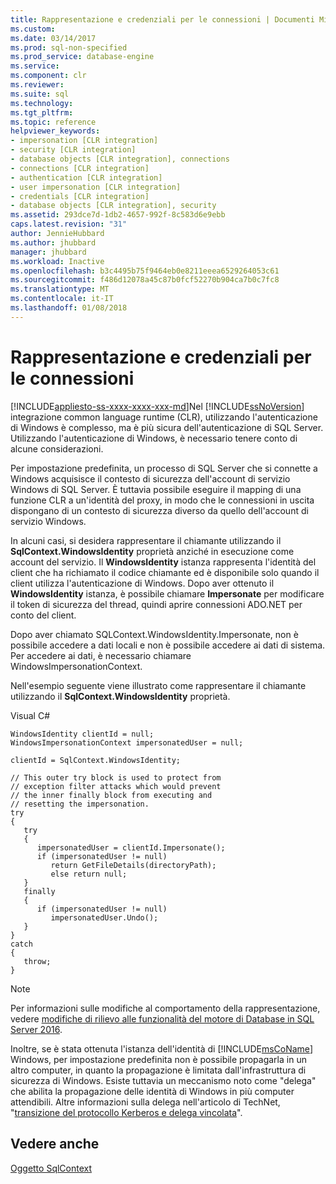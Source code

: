 ```yaml
---
title: Rappresentazione e credenziali per le connessioni | Documenti Microsoft
ms.custom: 
ms.date: 03/14/2017
ms.prod: sql-non-specified
ms.prod_service: database-engine
ms.service: 
ms.component: clr
ms.reviewer: 
ms.suite: sql
ms.technology: 
ms.tgt_pltfrm: 
ms.topic: reference
helpviewer_keywords:
- impersonation [CLR integration]
- security [CLR integration]
- database objects [CLR integration], connections
- connections [CLR integration]
- authentication [CLR integration]
- user impersonation [CLR integration]
- credentials [CLR integration]
- database objects [CLR integration], security
ms.assetid: 293dce7d-1db2-4657-992f-8c583d6e9ebb
caps.latest.revision: "31"
author: JennieHubbard
ms.author: jhubbard
manager: jhubbard
ms.workload: Inactive
ms.openlocfilehash: b3c4495b75f9464eb0e8211eeea6529264053c61
ms.sourcegitcommit: f486d12078a45c87b0fcf52270b904ca7b0c7fc8
ms.translationtype: MT
ms.contentlocale: it-IT
ms.lasthandoff: 01/08/2018
---
```

# <a name="impersonation-and-credentials-for-connections"></a>Rappresentazione e credenziali per le connessioni
[!INCLUDE[appliesto-ss-xxxx-xxxx-xxx-md](../../../includes/appliesto-ss-xxxx-xxxx-xxx-md.md)]Nel [!INCLUDE[ssNoVersion](../../../includes/ssnoversion-md.md)] integrazione common language runtime (CLR), utilizzando l'autenticazione di Windows è complesso, ma è più sicura dell'autenticazione di SQL Server. Utilizzando l'autenticazione di Windows, è necessario tenere conto di alcune considerazioni.  
  
 Per impostazione predefinita, un processo di SQL Server che si connette a Windows acquisisce il contesto di sicurezza dell'account di servizio Windows di SQL Server. È tuttavia possibile eseguire il mapping di una funzione CLR a un'identità del proxy, in modo che le connessioni in uscita dispongano di un contesto di sicurezza diverso da quello dell'account di servizio Windows.  
  
 In alcuni casi, si desidera rappresentare il chiamante utilizzando il **SqlContext.WindowsIdentity** proprietà anziché in esecuzione come account del servizio. Il **WindowsIdentity** istanza rappresenta l'identità del client che ha richiamato il codice chiamante ed è disponibile solo quando il client utilizza l'autenticazione di Windows. Dopo aver ottenuto il **WindowsIdentity** istanza, è possibile chiamare **Impersonate** per modificare il token di sicurezza del thread, quindi aprire connessioni ADO.NET per conto del client.  
  
 Dopo aver chiamato SQLContext.WindowsIdentity.Impersonate, non è possibile accedere a dati locali e non è possibile accedere ai dati di sistema. Per accedere ai dati, è necessario chiamare WindowsImpersonationContext.  
  
 Nell'esempio seguente viene illustrato come rappresentare il chiamante utilizzando il **SqlContext.WindowsIdentity** proprietà.  
  
 Visual C#  
  
```  
WindowsIdentity clientId = null;  
WindowsImpersonationContext impersonatedUser = null;  
  
clientId = SqlContext.WindowsIdentity;  
  
// This outer try block is used to protect from   
// exception filter attacks which would prevent  
// the inner finally block from executing and   
// resetting the impersonation.  
try  
{  
   try  
   {  
      impersonatedUser = clientId.Impersonate();  
      if (impersonatedUser != null)  
         return GetFileDetails(directoryPath);  
         else return null;  
   }  
   finally  
   {  
      if (impersonatedUser != null)  
         impersonatedUser.Undo();  
   }  
}  
catch  
{  
   throw;  
}  
```  
  
> [!NOTE]  
>  Per informazioni sulle modifiche al comportamento della rappresentazione, vedere [modifiche di rilievo alle funzionalità del motore di Database in SQL Server 2016](../../../database-engine/breaking-changes-to-database-engine-features-in-sql-server-2016.md).  
  
 Inoltre, se è stata ottenuta l'istanza dell'identità di [!INCLUDE[msCoName](../../../includes/msconame-md.md)] Windows, per impostazione predefinita non è possibile propagarla in un altro computer, in quanto la propagazione è limitata dall'infrastruttura di sicurezza di Windows. Esiste tuttavia un meccanismo noto come "delega" che abilita la propagazione delle identità di Windows in più computer attendibili. Altre informazioni sulla delega nell'articolo di TechNet, "[transizione del protocollo Kerberos e delega vincolata](http://go.microsoft.com/fwlink/?LinkId=50419)".  
  
## <a name="see-also"></a>Vedere anche  
 [Oggetto SqlContext](../../../relational-databases/clr-integration-data-access-in-process-ado-net/sqlcontext-object.md)  
  
  
